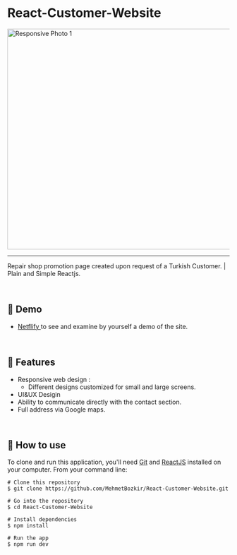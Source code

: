 # React-Customer-Website

<img align="center" src="https://github.com/MehmetBozkir/React-Customer-Website/assets/150898451/367732d0-9049-4b72-bd48-1f0a912aa9d4" height="500" width="1200" alt="Responsive Photo 1"/>

<hr> 

Repair shop promotion page created upon request of a Turkish Customer. | Plain and Simple Reactjs.

<p align="center"> 

<br> 

## :link: Demo
  - <a target="_blank" href="https://akpinarelektrikteknikservis.netlify.app/"> Netflify </a> to see and examine by yourself a demo of the site.

<br> 
  
:wrench: Features 
  ------------------------------

- Responsive web design :
     - Different designs customized for small and large screens.
- UI&UX Desigin
- Ability to communicate directly with the contact section.
- Full address via Google maps.


<br> 
 
  ## :book: How to use
To clone and run this application, you'll need [Git](https://git-scm.com/downloads) and [ReactJS](https://reactjs.org/docs/getting-started.html) installed on your computer. From your command line:

```
# Clone this repository
$ git clone https://github.com/MehmetBozkir/React-Customer-Website.git

# Go into the repository
$ cd React-Customer-Website

# Install dependencies
$ npm install

# Run the app
$ npm run dev
```
